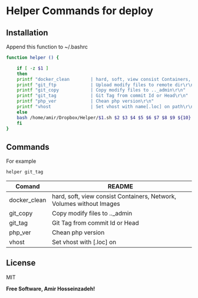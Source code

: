 # Helper Commands for deploy

## Installation
Append this function to ~/.bashrc

```sh
function helper () {

    if [ -z $1 ]
    then
	printf "docker_clean        | hard, soft, view consist Containers, Network, Volumes without Images\r\n"
	printf "git_ftp             | Upload modify files to remote dir\r\n"
	printf "git_copy            | Copy modify files to .._admin\r\n"
	printf "git_tag             | Git Tag from commit Id or Head\r\n"
	printf "php_ver             | Chean php version\r\n"
	printf "vhost               | Set vhost with name[.loc] on path\r\n"
    else
    bash /home/amir/Dropbox/Helper/$1.sh $2 $3 $4 $5 $6 $7 $8 $9 ${10}
    fi
}


```

## Commands
For example

```sh
helper git_tag
```

| Comand | README |
| ------ | ------ |
|docker_clean        | hard, soft, view consist Containers, Network, Volumes without Images|
|git_copy            | Copy modify files to .._admin|
|git_tag             | Git Tag from commit Id or Head|
|php_ver             | Chean php version|
|vhost               | Set vhost with [.loc] on|

## License

MIT

**Free Software, Amir Hosseinzadeh!**

